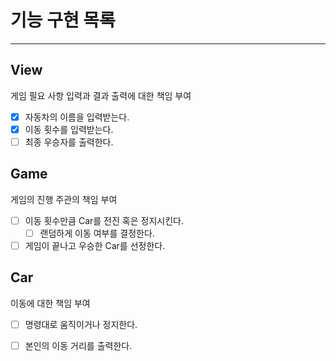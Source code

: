 # 기능 구현 목록
<hr/>

## View
게임 필요 사항 입력과 결과 출력에 대한 책임 부여
- [X] 자동차의 이름을 입력받는다.
- [X] 이동 횟수를 입력받는다.
- [ ] 최종 우승자를 출력한다.

## Game 
게임의 진행 주관의 책임 부여
- [ ] 이동 횟수만큼 Car를 전진 혹은 정지시킨다.
  - [ ] 랜덤하게 이동 여부를 결정한다.
- [ ] 게임이 끝나고 우승한 Car를 선정한다.

## Car
이동에 대한 책임 부여
- [ ] 명령대로 움직이거나 정지한다.
- [ ] 본인의 이동 거리를 출력한다.




